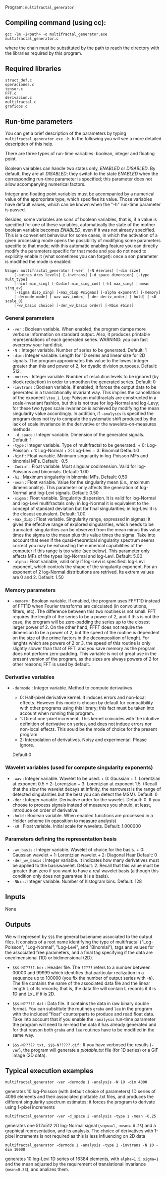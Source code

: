 Program: `multifractal_generator`

## Compiling command (using cc):

    gcc -lm -I<path> -o multifractal_generator.exe multifractal_generator.c

where the chain _<path>_ must be substituted by the path to reach
the directory with the libraries required by this program.

## Required libraries

    struct_def.c
    operaciones.c
    tensor.c
    FFT.c
    derivacion.c
    multifractal.c
    graficos.c

## Run-time parameters 

You can get a brief description of the parameters by typing
`multifractal_generator.exe -h`. In the following you will see a more detailed
description of this help.

There are three types of run-time variables: boolean, integer and floating 
point. 

Boolean variables can handle two states only, _ENABLED_ or _DISABLED_. By
default, they are all _DISABLED_; they switch to the state _ENABLED_ when the
corresponding run-time parameter is specified; this parameter does not allow
accompanying numerical factors.

Integer and floating point variables must be accompanied by a numerical value
of the appropriate type, which specifies its value. Those variables have
default values, which can be known when the "-h" run-time parameter is passed.

Besides, some variables are sons of boolean variables, that is, if a value
is specified for one of these variables, automatically the state of the mother
boolean variable becomes _ENABLED_, even if it was not already specified. This
is a convenient behaviour for some cases, in which the activation of a given
processing mode opens the possibility of modifying some parameters specific to
that mode; with this automatic enabling feature you can directly modify the
parameters specific for that mode and you do not need to explicitly enable it
(what sometimes you can forget): once a son parameter is modified the mode is
enabled. 

    Usage: multifractal_generator [-ver] [-N #series] [-dim size] 
        [-outres #res_levels] [-invtrans] [-d_space dimension] [-type mult_type] 
        [-hinf min_sing] [-Codinf min_sing_cod] [-h1 max_sing] [-mean sing_av] 
        [-sigma disp_sing] [-max_disp #sigmas] [-alpha exponent] [-memory] 
        [-dermode mode] [-wav wav_index] [-der deriv_order] [-hold] [-s0 scale_0] 
        [-wv_basis choice] [-der_wv_basis order] [-Nbin #bins]

### General parameters

* `-ver` : Boolean variable. When enabled, the program dumps more verbose
    information on standard output. Also, it produces printable representations
    of each generated series. WARNING: you can fast overcrow your hard disk.
* `-N `: Integer variable. Number of series to be generated. Default: 1
* `-dim` : Integer variable. Length for 1D series and linear size for 2D
    signals. The program approximates this value to the lowest integer greater
    than this and power of 2, for dyadic division purposes. Default: 512.
* `-outres` : Integer variable. Number of resolution levels to be ignored (by
    block reduction) in order to smoothen the generated series. Default: 0
* `-invtrans` : Boolean variable. If enabled, it forces the output data to be
    generated in a translationally invariant way. This implies the cancellation
    of the exponent `\tau_1`. Log-Poisson multifractals are constructed in a
    scale-invariant fashion, but this is not true for log-Normal and log-Levy;
    for these two types scale invariance is achieved by modifying the mean
    singularity value accordingly. In addition, if `-analysis` is specified the
    program does not try to compute the systematic shift produced by the lack of
    scale invariance in the derivative or the wavelets-on-measures methods. 
* ` -d_space` : Integer variable. Dimension of the generated signals. Default: 1
* `-type` : Integer variable. Type of multifractal to be generated.
        + 0: Log-Poisson
        + 1: Log-Normal
        + 2: Log-Levi
        + 3: Binomial
    Default:0
* `-hinf` : Float variable. Minimum singularity in log-Poisson MFs and binomial MFs. 
    Default: -0.5
* `-Codinf` : Float variable. Most singular codimension. Valid for log-Poissons and binomials. 
    Default: 1.00
* `-h1` : Maximum singularity in binomial MFs. Default: 0.50
* `-mean` : Float variable. Value for the singularity mean (_i.e._, maximum
    dimensionality). This parameter only affects the generation of log-Normal and
    log-Levi signals. Default: 0.50
* `-sigma` : Float variable. Singularity dispersion. It is valid for log-Normal
    and log-Levi multifractals only; in log-Normal it is equivalent to the
    concept of standard deviation but for final singularities; in log-Levi it is
    the closest equivalent. Default: 1.00
* `-max_disp` : Float variable. Singularity range, expressed in sigmas; it gives
    the effective range of explored singularities, which needs to be
    truncated: singularities can be observed from the mean minus this value times
    the sigma to the mean plus this value times the sigma. Take into account that
    even if the quasi-theoretical singularity spectrum seems correct you may be
    exhausting the numerical capabilities of the computer if this range is too
    wide (see below). This parameter only affects MFs of the types log-Normal and 
    log-Levi. Default: 5.00
* `-alpha` : Float variable, valid only if log-Levi is specified: log-Levi
    exponent, which controls the shape of the singularity exponent. For an
    exponent of 2 log-Normal distributions are retrived. Its extrem values are 0
    and 2. Default: 1.50

### Memory parameters
* `-memory` : Boolean variable. If enabled, the program uses FFFT1D instead of
    FFT1D when Fourier transforms are calculated (in convolutions, filters,
    etc). The difference between this two routines is not small: FFT requires
    the length of the series to be a power of 2, and if this is not the case,
    the program will be zero-padding the series up to the closest larger power
    of 2. On the other hand, FFFT does not require the dimension to be a power
    of 2, but the speed of the routine is dependent on the size of the prime
    factors in the decomposition of lenght. For lenghts which are powers of 2 or
    3, the speed of this routine is only slightly slower than that of FFT, and
    you save memory as the program does not perform zero-padding. This variable
    is not of great use in the present version of the program, as the sizes are
    always powers of 2 for other reasons; FFT is used by default.

### Derivative variables
* `-dermode` : Integer variable. Method to compute derivatives
    + 0: Half-pixel derivative kernel. It induces errors and non-local
        effects. However this mode is chosen by default for compatibility with
        other programs using this library; this fact must be taken into account
        when running this program.
    + 1: Direct one-pixel increment. This kernel coincides with the intuitive
        definition of derivative on series, and does not induce errors nor
        non-local effects. This sould be the mode of choice for the present
        program.
    + 2: Interpolation of derivatives. Noisy and experimental. Please ignore.

    Default:0

### Wavelet variables (used for compute singularity exponents)
* `-wav` : Integer variable. Wavelet to be used. 
        + 0: Gaussian 
        + 1: Lorentzian at exponent 0.5
        + 2: Lorentzian
        + 3: Lorentzian at exponent 1.5.
    (Recall that the slow the wavelet decays at infinity, the narrowest is the
    range of detected singularities but the best you can detect the MSM).
    Default:  0
* `-der` : Integer variable. Derivative order for the wavelet. Default: 0. If you
    choose to process signals instead of measures you should, at least,
    introduce on order of derivative.
* `-hold` : Boolean variable. When enabled functions are processed in a Holder
    scheme (in opposition to measure analysis)
* `-s0` : Float variable. Initial scale for wavelets. Default:  1.000000

### Parameters defining the representation basis
* `-wv_basis` : Integer variable. Wavelet of choice for the basis.
        + 0: Gaussian wavelet
        + 1: Lorentzian wavelet
        + 2: Diagonal Haar
    Default: 0
* `-der_wv_basis` : Integer variable. It indicates how many derivatives must be
    applied to the basiswavelet. Default: 2. Recall that this value must be
    greater than zero if you want to have a real wavelet basis (although this
    condition only does not guarantee it is a basis).
* `-Nbin` : Integer variable. Number of histogram bins. Default: 128

## Inputs

None

## Outputs

We will represent by `$$$` the general basename associated to the output
files. It consists of a root name identifying the type of multifractal
("Log-Poisson", "Log-Normal", "Log-Levi", and "Binomial"), tags and values for
the associated free parameters, and a final tag specifying if the data are
onedimensional (1D) or bidimensional (2D).

* `$$$-N?????.hdr` : Header file. The `?????` refers to a number between 00000 and
99999 which identifies that particular realization in a sequence up to 100000
(you fix the number of output series with `-N`). The file contains the name of
the associated data file and the linear length L of its records; that is, the
data file will contain L records if it is 1D and LxL if it is 2D.

* `$$$-N?????.dat` : Data file. It contains the data in raw binary double
format. You can substitute the routines `graba` and `lee` in the program with
the included "float" counterparts to produce and read float data. Take into
account that if you enable the `-analysis` run-time parameter the program will
need to re-read the data it has already generated and for that reason both
`graba` and `lee` routines have to be modified in the same way.

* `$$$-N?????.txt, $$$-N?????.gif` : If you have verbosed the results (`-ver`), the
program will generate a _plotable.txt_ file (for 1D series) or a GIF image (2D data). 

## Typical execution examples

    multifractal_generator -ver -dermode 1 -analysis -N 10 -dim 4000

generates 10 log-Poisson (with default choice of parameters) 1D series of 4096 elements and 
their associated plottable .txt files, and produces the different singularity 
spectrum estimates; it forces the program to derivate using 1-pixel increments

    multifractal_generator -ver -d_space 2 -analysis -type 1 -mean -0.25

generates one 512x512 2D log-Normal signal (`sigma=1, mean=-0.25`) and a
graphical representation, and its analysis. The choice of derivatives with 
1-pixel increments is not required as this is less influencing on 2D data

    multifractal_generator -dermode 1 -analysis -type 2 -invtrans -N 10 -dim 10000

generates 10 log-Levi 1D series of 16384 elements, with `alpha=1.5`, `sigma=1` and 
the mean adjusted by the requirement of translational invariance (`mean=0.33`), and 
analizes them.
